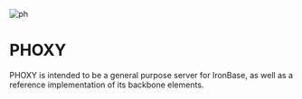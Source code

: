![ph](https://i.imgur.com/UKVWeIP.png)

# PHOXY

PHOXY is intended to be a general purpose server for IronBase, as well as a reference implementation of its backbone elements.